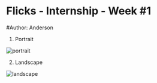 # Flicks - Internship - Week #1
#Author: Anderson

1. Portrait

![portrait](https://user-images.githubusercontent.com/66073622/124377430-134f2c80-dcd6-11eb-9532-00db1159f8d6.gif)

2. Landscape

![landscape](https://user-images.githubusercontent.com/66073622/124377440-206c1b80-dcd6-11eb-8fed-0d48d3289b27.gif)
